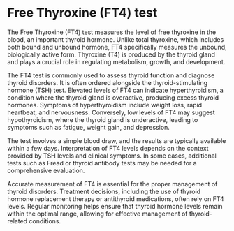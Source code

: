 <!--
source: GPT-4o
abbr: FT4
sibs: free-thyroxine-test, free-triiodothyronine-test, thyroid-stimulating-hormone-3rd-is-test
tags: thyroid tests
-->

# Free Thyroxine (FT4) test

The Free Thyroxine (FT4) test measures the level of free thyroxine in the blood, an important thyroid hormone. Unlike total thyroxine, which includes both bound and unbound hormone, FT4 specifically measures the unbound, biologically active form. Thyroxine (T4) is produced by the thyroid gland and plays a crucial role in regulating metabolism, growth, and development.

The FT4 test is commonly used to assess thyroid function and diagnose thyroid disorders. It is often ordered alongside the thyroid-stimulating hormone (TSH) test. Elevated levels of FT4 can indicate hyperthyroidism, a condition where the thyroid gland is overactive, producing excess thyroid hormones. Symptoms of hyperthyroidism include weight loss, rapid heartbeat, and nervousness. Conversely, low levels of FT4 may suggest hypothyroidism, where the thyroid gland is underactive, leading to symptoms such as fatigue, weight gain, and depression.

The test involves a simple blood draw, and the results are typically available within a few days. Interpretation of FT4 levels depends on the context provided by TSH levels and clinical symptoms. In some cases, additional tests such as Fread or thyroid antibody tests may be needed for a comprehensive evaluation.

Accurate measurement of FT4 is essential for the proper management of thyroid disorders. Treatment decisions, including the use of thyroid hormone replacement therapy or antithyroid medications, often rely on FT4 levels. Regular monitoring helps ensure that thyroid hormone levels remain within the optimal range, allowing for effective management of thyroid-related conditions.
